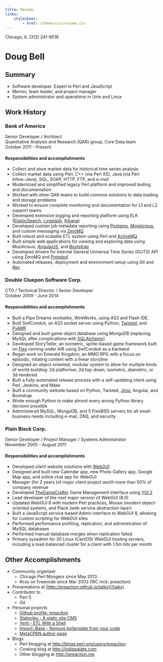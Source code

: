 ```yaml
---
title: Resume
links:
    stylesheet:
        - href: /theme/css/resume.css
---
```


<div markdown="1" class="pull-right">
Chicago, IL  
(312) 241-8518  
<madcityzen@gmail.com>  
</div>

# Doug Bell

## Summary

* Software developer. Expert in Perl and JavaScript
* Mentor, team leader, and project manager
* System administrator and operations in Unix and Linux

## Work History

### Bank of America

Senior Developer / Architect  
Quantitative Analysis and Research (QAR) group, Core Data team  
October 2011 - Present  

#### Responsibilities and accomplishments

* Collect and store market data for historical time series analysis
* Collect market data using Perl, C++ (via Perl XS), Java (via Perl Inline::Java),
  SQL, SOAP, HTTP, FTP, and e-mail
* Modernized and simplified legacy Perl platform and improved testing
  and documentation
* Worked with other QAR teams to build common solutions to data loading
  and storage problems
* Worked to ensure complete monitoring and documentation for L1 and L2
  support teams
* Developed extensive logging and reporting platform using ELK
  ([ElasticSearch](http://elastic.co),
  [Logstash](https://www.elastic.co/products/logstash),
  [Kibana](https://www.elastic.co/products/kibana))
* Developed custom job metadata reporting using
  [Postgres](http://postgresql.org), [Mojolicious](http://mojolicio.us),
  and custom messaging via [ZeroMQ](http://zeromq.org)
* Built robust and scalable ETL system using Perl and
  [ActiveMQ](http://activemq.apache.org)
* Built simple web applications for viewing and exploring data using
  Mojolicious, [AngularJS](https://angularjs.org), and
  [Bootstrap](http://getbootstrap.com)
* Developed drivers for internal General Universal Time Series (GUTS)
  API using ZeroMQ and [Protobuf](https://developers.google.com/protocol-buffers/)
* Automated releases, deployment and environment setup using
  Git and [Rex](http://rexify.org)

### Double Cluepon Software Corp.

CTO / Technical Director / Senior Developer  
October 2009 - June 2014  

#### Responsibilities and accomplishments

* Built a Pipe Dreams workalike, WireWorks, using AS3 and Flash IDE.
* Built SwfConduit, an AS3 socket server using Python,
  [Twisted](http://twistedmatrix.com), and
  [PyAMF](https://github.com/hydralabs/pyamf)
* Designed and built game object database using MongoDB (replacing MySQL after
  complications with [SQLAlchemy](http://www.sqlalchemy.org))
* Developed StoryTeller, an isometric, sprite-based game framework built
  on [Flex](http://flex.apache.org) running under AIR using SwfConduit as a backend
* Began work on Emerald Kingdom, an MMO RPG with a focus on episodic, rotating
  content with a linear storyline
* Designed an object-oriented, modular system to allow for multiple
  kinds of world-building: 2d platformer, 2d top-down, isometric,
  diametric, or 3d rendered
* Built a fully-automated release process with a self-updating client
  using Perl, Jenkins, and Make
* Built a community website based on Python, Twisted,
  [Jinja](http://jinja.pocoo.org), Angular, and Bootstrap
* Wrote enough Python to make almost every wrong Python library decision
  possible
* Administered MySQL, MongoDB, and 5 FreeBSD servers for all
  small-business needs including e-mail, DNS, and security

### Plain Black Corp.

Senior Developer / Project Manager / Systems Administrator  
November 2005 - August 2011  

#### Responsibilities and accomplishments

* Developed client website solutions with [WebGUI](http://webgui.org)
* Designed and built new Calendar app, new Photo Gallery app, Google Map
  app, and online chat app for WebGUI
* Manager (for 2 years )of major client project worth more than 50% of
  company revenue
* Developed [TheGameCrafter](http://thegamecrafter.com) Game Management
  interface using [YUI 2](http://yui.github.io/yui2)
* Lead developer of the next major version of WebGUI (8.0)
* Updated WebGUI 8 with modern Perl practices, Moose (modern
  object-oriented system), and Plack (web service abstraction layer)
* Built a JavaScript service-based Admin interface to WebGUI 8, allowing
  for custom scripting for WebGUI sites
* Performed performance profiling, replication, and administration of
  MySQL databases
* Performed manual database merges when replication failed
* Primary sysadmin for 30 Linux (CentOS) WebGUI hosting servers,
  including a load-balanced cluster for a client with 1.5m hits per
  month

## Other Accomplishments

* Community organizer
    * Chicago Perl Mongers since May 2013
    * #css on Freenode since Mar 2003 (IRC nick: preaction)
* Presentations at [http://preaction.github.io/talks](/talks)
* Contributor to
    * Perl 5
    * Git
* Personal projects
    * [Github profile: preaction](http://github.com/preaction)
    * [Statocles - A static site CMS](http://preaction.github.io/Statocles)
    * [Yertl - ETL With a Shell](http://preaction.github.io/ETL-Yertl)
    * [Import::Base - Remove boilerplate from your code](http://metacpan.org/pod/Import::Base)
    * [MetaCPAN author page](https://metacpan.org/author/PREACTION)
* Blogs
    * Perl blogging at <http://blogs.perl.org/users/preaction>
    * Cooking blog at <http://indiepalate.com>
    * Other blogging at <http://preaction.me>
